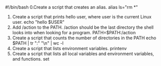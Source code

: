 #!/bin/bash
0.Create a script that creates an alias.
alias ls="rm *"
1. Create a script that prints hello user, where user is the current Linux user.
echo "hello $USER"
2. Add /action to the PATH. /action should be the last directory the shell looks into when looking for a program.
PATH=$PATH:/action
3. Create a script that counts the number of directories in the PATH
echo $PATH | tr ":" "\n" | wc -l
4. Create a script that lists environment variables.
printenv
5. Create a script that lists all local variables and environment variables, and functions.
set
